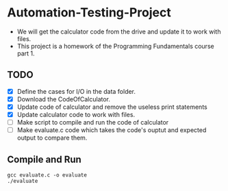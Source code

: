 # Automation-Testing-Project

- We will get the calculator code from the drive and update it to work with files.
- This project is a homework of the Programming Fundamentals course part 1.

## TODO

- [x] Define the cases for I/O in the data folder.
- [x] Download the CodeOfCalculator.
- [x] Update code of calculator and remove the useless print statements
- [x] Update calculator code to work with files.
- [ ] Make script to compile and run the code of calculator
- [ ] Make evaluate.c code which takes the code's ouptut and expected output to compare them.

## Compile and Run

    gcc evaluate.c -o evaluate
    ./evaluate